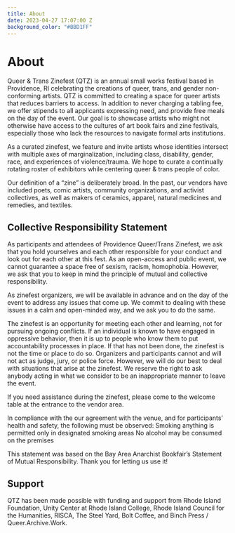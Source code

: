 ```yaml
---
title: About
date: 2023-04-27 17:07:00 Z
background_color: "#BBD1FF"
---
```


# About

Queer & Trans Zinefest (QTZ) is an annual small works festival based in Providence, RI celebrating the creations of queer, trans, and gender non-conforming artists. QTZ is committed to creating a space for queer artists that reduces barriers to access. In addition to never charging a tabling fee, we offer stipends to all applicants expressing need, and provide free meals on the day of the event. Our goal is to showcase artists who might not otherwise have access to the cultures of art book fairs and zine festivals, especially those who lack the resources to navigate formal arts institutions.

As a curated zinefest, we feature and invite artists whose identities intersect with multiple axes of marginalization, including class, disability, gender, race, and experiences of violence/trauma. We hope to curate a continually rotating roster of exhibitors while centering queer & trans people of color.

Our definition of a “zine” is deliberately broad. In the past, our vendors have included poets, comic artists, community organizations, and activist collectives, as well as makers of ceramics, apparel, natural medicines and remedies, and textiles.

## Collective Responsibility Statement

As participants and attendees of Providence Queer/Trans Zinefest, we ask that you hold yourselves and each other responsible for your conduct and look out for each other at this fest. As an open-access and public event, we cannot guarantee a space free of sexism, racism, homophobia. However, we ask that you to keep in mind the principle of mutual and collective responsibility.

As zinefest organizers, we will be available in advance and on the day of the event to address any issues that come up. We commit to dealing with these issues in a calm and open-minded way, and we ask you to do the same.

The zinefest is an opportunity for meeting each other and learning, not for pursuing ongoing conflicts. If an individual is known to have engaged in oppressive behavior, then it is up to people who know them to put accountability processes in place. If that has not been done, the zinefest is not the time or place to do so. Organizers and participants cannot and will not act as judge, jury, or police force. However, we will do our best to deal with situations that arise at the zinefest. We reserve the right to ask anybody acting in what we consider to be an inappropriate manner to leave the event.

If you need assistance during the zinefest, please come to the welcome table at the entrance to the vendor area.

In compliance with the our agreement with the venue, and for participants’ health and safety, the following must be observed:
Smoking anything is permitted only in designated smoking areas
No alcohol may be consumed on the premises

This statement was based on the Bay Area Anarchist Bookfair’s Statement of Mutual Responsibility. Thank you for letting us use it!

## Support

QTZ has been made possible with funding and support from Rhode Island Foundation, Unity Center at Rhode Island College, Rhode Island Council for the Humanities, RISCA, The Steel Yard, Bolt Coffee, and Binch Press / Queer.Archive.Work.